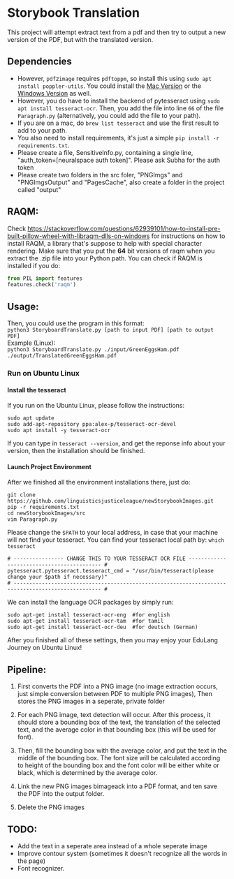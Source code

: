 # Storybook Translation

This project will attempt extract text from a pdf and then try to output a new version of the PDF, but with the translated version. 

## Dependencies

* However, `pdf2image` requires `pdftoppm`, so install this using `sudo apt install poppler-utils`. You could install the [Mac Version](https://macappstore.org/poppler/) or the [Windows Version](https://sourceforge.net/projects/poppler-win32/) as well.
* However, you do have to install the backend of pytesseract using `sudo apt install tesseract-ocr`. Then, you add the file into line `66` of the file `Paragraph.py` (alternatively, you could add the file to your path).
* If you are on a mac, do  `brew list tesseract` and use the first result to add to your path.
* You also need to install requirements, it's just a simple `pip install -r requirements.txt`.
* Please create a file, SensitiveInfo.py, containing a single line, "auth_token=[neuralspace auth token]". Please ask Subha for the auth token
* Please create two folders in the src foler, "PNGImgs" and "PNGImgsOutput" and "PagesCache", also create a folder in the project called "output"

## RAQM:

Check https://stackoverflow.com/questions/62939101/how-to-install-pre-built-pillow-wheel-with-libraqm-dlls-on-windows for instructions on how to install RAQM, a library that's suppose to help with special character rendering.
Make sure that you put the <strong>64</strong> bit versions of raqm when you extract the .zip file into your Python path. 
You can check if RAQM is installed if you do:

```py
from PIL import features
features.check('raqm')
```

## Usage: 

Then, you could use the program in this format: <br>
`python3 StoryboardTranslate.py [path to input PDF] [path to output PDF]` <br>
Example (Linux): <br>
`python3 StoryboardTranslate.py ./input/GreenEggsHam.pdf ./output/TranslatedGreenEggsHam.pdf`

### Run on Ubuntu Linux 
#### Install the tesseract
If you run on the Ubuntu Linux, please follow the instructions: 
```
sudo apt update
sudo add-apt-repository ppa:alex-p/tesseract-ocr-devel
sudo apt install -y tesseract-ocr
```

If you can type in ```tesseract --version```, and get the reponse info about your version, then the installation should be finished.

#### Launch Project Environment
After we finished all the environment installations there, just do:
```
git clone https://github.com/linguisticsjusticeleague/newStorybookImages.git
pip -r requirements.txt
cd newStorybookImages/src
vim Paragraph.py
```
Please change the ```$PATH``` to your local address, in case that your machine will not find your tesseract. You can find your tesseract local path by: ```which tesseract```
```
# ---------------- CHANGE THIS TO YOUR TESSERACT OCR FILE ------------------------------------------ #
pytesseract.pytesseract.tesseract_cmd = "/usr/bin/tesseract(please change your $path if necessary)"
# -------------------------------------------------------------------------------------------------- #
```
We can install the language OCR packages by simply run:
```
sudo apt-get install tesseract-ocr-eng  #for english
sudo apt-get install tesseract-ocr-tam  #for tamil
sudo apt-get install tesseract-ocr-deu  #for deutsch (German)
```
After you finished all of these settings, then you may enjoy your EduLang Journey on Ubuntu Linux!
## Pipeline: 

1. First converts the PDF into a PNG image (no image extraction occurs, just simple conversion between PDF to multiple PNG images), Then stores the PNG images in a seperate, private folder

2. For each PNG image, text detection will occur. After this process, it should store a bounding box of the text, the translation of the selected text, and the average color in that bounding box (this will be used for font).

3. Then, fill the bounding box with the average color, and put the text in the middle of the bounding box. The font size will be calculated according to height of the bounding box and the font color will be either white or black, which is determined by the average color.

4. Link the new PNG images bimageack into a PDF format, and ten save the PDF into the output folder.

5. Delete the PNG images



## TODO: 
* Add the text in a seperate area instead of a whole seperate image
* Improve contour system (sometimes it doesn't recognize all the words in the page)
* Font recognizer.
